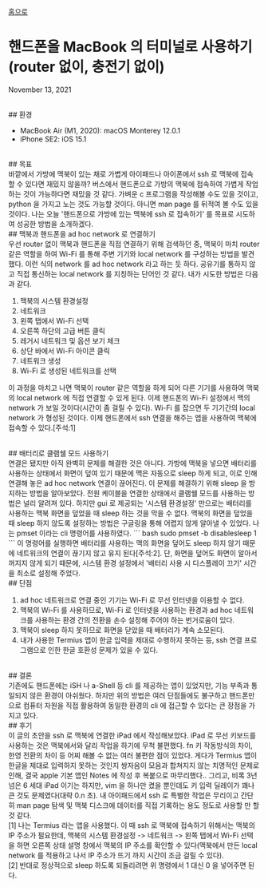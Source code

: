 [홈으로](/)
# 핸드폰을 MacBook 의 터미널로 사용하기(router 없이, 충전기 없이)
November 13, 2021

<br/>
## 환경

- MacBook Air (M1, 2020): macOS Monterey 12.0.1
- iPhone SE2: iOS 15.1

<br/>
## 목표

<br/>
바깥에서 가방에 맥북이 있는 채로 가볍게 아이패드나 아이폰에서 ssh 로 맥북에 접속할 수 있다면 재밌지 않을까? 버스에서 핸드폰으로 가방의 맥북에 접속하여 가볍게 작업하는 것이 가능하다면 재밌을 것 같다.
가벼운 c 프로그램을 작성해볼 수도 있을 것이고, python 을 가지고 노는 것도 가능할 것이다.
아니면 man page 를 뒤적여 볼 수도 있을 것이다.
나는 오늘 '핸드폰으로 가방에 있는 맥북에 ssh 로 접속하기' 를 목표로 시도하여 성공한 방법을 소개하겠다.

<br/>
## 맥북과 핸드폰을 ad hoc network 로 연결하기

<br/>
우선 router 없이 맥북과 핸드폰을 직접 연결하기 위해 검색하던 중, 맥북이 마치 router 같은 역할을 하여 Wi-Fi 를 통해 주변 기기와 local network 를 구성하는 방법을 발견했다.
이런 식의 network 를 ad hoc network 라고 하는 듯 하다.
공유기를 통하지 않고 직접 통신하는 local network 를 지칭하는 단어인 것 같다.
내가 시도한 방법은 다음과 같다.

1. 맥북의 시스템 환경설정
2. 네트워크
3. 왼쪽 탭에서 Wi-Fi 선택
4. 오른쪽 하단의 고급 버튼 클릭
5. 레거시 네트워크 및 옵션 보기 체크
6. 상단 바에서 Wi-Fi 아이콘 클릭
7. 네트워크 생성
8. Wi-Fi 로 생성된 네트워크를 선택

이 과정을 마치고 나면 맥북이 router 같은 역할을 하게 되어 다른 기기를 사용하여 맥북의 local network 에 직접 연결할 수 있게 된다.
이제 핸드폰의 Wi-Fi 설정에서 맥의 network 가 보일 것이다(시간이 좀 걸릴 수 있다).
Wi-Fi 를 잡으면 두 기기간의 local network 가 형성된 것이다.
이제 핸드폰에서 ssh 연결을 해주는 앱을 사용하여 맥북에 접속할 수 있다.[주석:1]

<br/>
## 배터리로 클램쉘 모드 사용하기

<br/>
연결은 됐지만 아직 완벽히 문제를 해결한 것은 아니다.
가방에 맥북을 넣으면 배터리를 사용하는 상태에서 화면이 덮여 있기 때문에 맥은 자동으로 sleep 하게 되고, 이로 인해 연결해 놓은 ad hoc network 연결이 끊어진다.
이 문제를 해결하기 위해 sleep 을 방지하는 방법을 알아보았다.
전원 케이블을 연결한 상태에서 클램쉘 모드를 사용하는 방법은 널리 알려져 있다.
하지만 gui 로 제공되는 '시스템 환경설정' 만으로는 배터리를 사용하는 맥북 화면을 덮었을 때 sleep 하는 것을 막을 수 없다.
맥북의 화면을 덮었을 때 sleep 하지 않도록 설정하는 방법은 구글링을 통해 어렵지 않게 알아낼 수 있었다.
나는 pmset 이라는 cli 명령어를 사용하였다.
``` bash
sudo pmset -b disablesleep 1
```
이 명령어를 실행하면 배터리를 사용하는 맥의 화면을 덮어도 sleep 하지 않기 때문에 네트워크의 연결이 끊기지 않고 유지 된다[주석:2].
단, 화면을 덮어도 화면이 알아서 꺼지지 않게 되기 때문에, 시스템 환경 설정에서 '배터리 사용 시 디스플레이 끄기' 시간을 최소로 설정해 주었다.

<br/>
## 단점

1. ad hoc 네트워크로 연결 중인 기기는 Wi-Fi 로 무선 인터넷을 이용할 수 없다.
2. 맥북의 Wi-Fi 를 사용하므로, Wi-Fi 로 인터넷을 사용하는 환경과 ad hoc 네트워크를 사용하는 환경 간의 전환을 손수 설정해 주어야 하는 번거로움이 있다.
3. 맥북이 sleep 하지 못하므로 화면을 닫았을 때 배터리가 계속 소모된다.
4. 내가 사용한 Termius 앱이 한글 입력을 제대로 수행하지 못하는 등, ssh 연결 프로그램으로 인한 한글 호환성 문제가 있을 수 있다.

<br/>
## 결론

<br/>
기존에도 핸드폰에는 iSH 나 a-Shell 등 cli 를 제공하는 앱이 있었지만, 기능 부족과 통일되지 않은 환경이 아쉬웠다.
하지만 위의 방법은 여러 단점들에도 불구하고 핸드폰만으로 컴퓨터 자원을 직접 활용하여 동일한 환경의 cli 에 접근할 수 있다는 큰 장점을 가지고 있다.

<br/>
## 후기

<br/>
이 글의 초안을 ssh 로 맥북에 연결한 iPad 에서 작성해보았다.
iPad 로 무선 키보드를 사용하는 것은 맥북에서와 달리 작업을 하기에 무척 불편했다.
fn 키 작동방식의 차이, 한영 전환의 차이 등 어찌 해볼 수 없는 여러 불편한 점이 있었다.
게다가 Termius 앱이 한글을 제대로 입력하지 못하는 것인지 쌍자음이 모음과 합쳐지지 않는 치명적인 문제로 인해, 결국 apple 기본 앱인 Notes 에 작성 후 복붙으로 마무리했다..
그리고, 비록 3년 넘은 6 세대 iPad 이기는 하지만, vim 을 하나만 켰을 뿐인데도 키 입력 딜레이가 꽤나 큰 것도 문제였다(대략 0.n 초).
내 아이패드에서 ssh 로 특별한 작업은 무리이고 간단히 man page 탐색 및 맥북 디스크에 데이터를 직접 기록하는 용도 정도로 사용할 만 할 것 같다.

<br/>
[1] 나는 Termius 라는 앱을 사용했다.
이 때 ssh 로 맥북에 접속하기 위해서는 맥북의 IP 주소가 필요한데, 맥북의 시스템 환경설정 -> 네트워크 -> 왼쪽 탭에서 Wi-Fi 선택을 하면 오른쪽 상태 설명 창에서 맥북의 IP 주소를 확인할 수 있다(맥북에서 만든 local network 를 적용하고 나서 IP 주소가 뜨기 까지 시간이 조금 걸릴 수 있다).<br/>
[2] 반대로 정상적으로 sleep 하도록 되돌리려면 위 명령에서 1 대신 0 을 넣어주면 된다.
